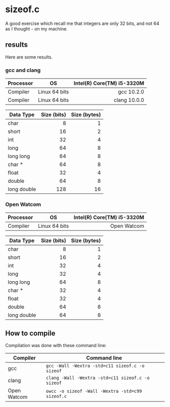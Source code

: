 # sizeof.c

A good exercise which recall me that integers are only 32 bits, and not 64 as I thought - on my machine.

## results

Here are some results.

### gcc and clang

| Processor | OS            | Intel(R) Core(TM) i5-3320M |
| --------- | ------------- | -------------------------: |
| Compiler  | Linux 64 bits |                 gcc 10.2.0 |
| Compiler  | Linux 64 bits |               clang 10.0.0 |


| Data Type   | Size (bits) | Size (bytes) |
| ----------- | ----------: | -----------: |
| char        |           8 |            1 |
| short       |          16 |            2 |
| int         |          32 |            4 |
| long        |          64 |            8 |
| long long   |          64 |            8 |
| char *      |          64 |            8 |
| float       |          32 |            4 |
| double      |          64 |            8 |
| long double |         128 |           16 |

### Open Watcom

| Processor | OS            | Intel(R) Core(TM) i5-3320M |
| --------- | ------------- | -------------------------: |
| Compiler  | Linux 64 bits |                Open Watcom |

| Data Type   | Size (bits) | Size (bytes) |
| ----------- | ----------: | -----------: |
| char        |           8 |            1 |
| short       |          16 |            2 |
| int         |          32 |            4 |
| long        |          32 |            4 |
| long   long |          64 |            8 |
| char   *    |          32 |            4 |
| float       |          32 |            4 |
| double      |          64 |            8 |
| long double |          64 |            8 |

## How to compile

Compilation was done with these command line:

| Compiler    | Command line                                      |
| ----------- | ------------------------------------------------- |
| gcc         | `gcc -Wall -Wextra -std=c11 sizeof.c -o sizeof`   |
| clang       | `clang -Wall -Wextra -std=c11 sizeof.c -o sizeof` |
| Open Watcom | `owcc -o sizeof -Wall -Wextra -std=c99 sizeof.c`  |

